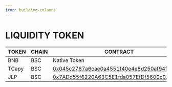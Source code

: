 ```yaml
---
icon: building-columns
---
```


# LIQUIDITY TOKEN

<table data-header-hidden><thead><tr><th width="104.4296875">TOKEN</th><th width="79.828125">CHAIN</th><th>CONTRACT</th></tr></thead><tbody><tr><td>BNB</td><td>BSC</td><td>Native Token</td></tr><tr><td>TCapy</td><td>BSC</td><td><a href="https://bscscan.com/token/0x045c2767a6cae0a4551f40e4e8d250af94fe056b">0x045c2767a6cae0a4551f40e4e8d250af94fe056b</a></td></tr><tr><td>JLP</td><td>BSC</td><td><a href="https://bscscan.com/token/0x7add55f6220a63c5e1fda057efdf5600c02ddf3f">0x7ADd55f6220A63C5E1fda057EfDf5600c02dDF3F</a></td></tr></tbody></table>
